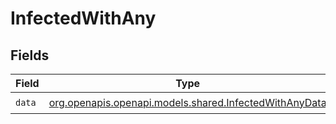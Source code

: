 # InfectedWithAny


## Fields

| Field                                                                                                | Type                                                                                                 | Required                                                                                             | Description                                                                                          |
| ---------------------------------------------------------------------------------------------------- | ---------------------------------------------------------------------------------------------------- | ---------------------------------------------------------------------------------------------------- | ---------------------------------------------------------------------------------------------------- |
| `data`                                                                                               | [org.openapis.openapi.models.shared.InfectedWithAnyData](../../models/shared/InfectedWithAnyData.md) | :heavy_check_mark:                                                                                   | N/A                                                                                                  |